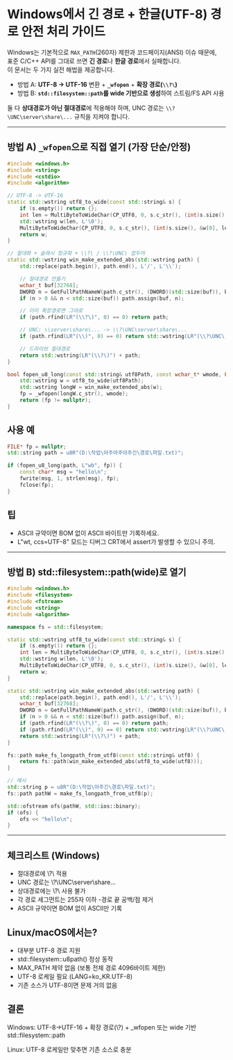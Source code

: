 # Windows에서 **긴 경로 + 한글(UTF-8) 경로** 안전 처리 가이드

Windows는 기본적으로 `MAX_PATH`(260자) 제한과 코드페이지(ANSI) 이슈 때문에,  
표준 C/C++ API를 그대로 쓰면 **긴 경로**나 **한글 경로**에서 실패합니다.  
이 문서는 두 가지 실전 해법을 제공합니다.

- 방법 A: **UTF-8 → UTF-16** 변환 + **`_wfopen`** + **확장 경로(`\\?\`)**
- 방법 B: **`std::filesystem::path`를 wide 기반으로 생성**하여 스트림/FS API 사용

둘 다 **상대경로가 아닌 절대경로**에 적용해야 하며, UNC 경로는 `\\?\UNC\server\share\...` 규칙을 지켜야 합니다.

---

## 방법 A) `_wfopen`으로 직접 열기 (가장 단순/안정)

```cpp
#include <windows.h>
#include <string>
#include <cstdio>
#include <algorithm>

// UTF-8 -> UTF-16
static std::wstring utf8_to_wide(const std::string& s) {
    if (s.empty()) return {};
    int len = MultiByteToWideChar(CP_UTF8, 0, s.c_str(), (int)s.size(), nullptr, 0);
    std::wstring w(len, L'\0');
    MultiByteToWideChar(CP_UTF8, 0, s.c_str(), (int)s.size(), &w[0], len);
    return w;
}

// 절대화 + 슬래시 정규화 + \\?\ / \\?\UNC\ 접두어
static std::wstring win_make_extended_abs(std::wstring path) {
    std::replace(path.begin(), path.end(), L'/', L'\\');

    // 절대경로 만들기
    wchar_t buf[32768];
    DWORD n = GetFullPathNameW(path.c_str(), (DWORD)(std::size(buf)), buf, nullptr);
    if (n > 0 && n < std::size(buf)) path.assign(buf, n);

    // 이미 확장경로면 그대로
    if (path.rfind(LR"(\\?\)", 0) == 0) return path;

    // UNC: \\server\share\... -> \\?\UNC\server\share\...
    if (path.rfind(LR"(\\)", 0) == 0) return std::wstring(LR"(\\?\UNC\)") + path.substr(2);

    // 드라이브 절대경로
    return std::wstring(LR"(\\?\)") + path;
}

bool fopen_u8_long(const std::string& utf8Path, const wchar_t* wmode, FILE*& fp) {
    std::wstring w = utf8_to_wide(utf8Path);
    std::wstring longW = win_make_extended_abs(w);
    fp = _wfopen(longW.c_str(), wmode);
    return (fp != nullptr);
}
```

## 사용 예
```cpp
FILE* fp = nullptr;
std::string path = u8R"(D:\작업\아주아주아주긴\경로\파일.txt)";

if (fopen_u8_long(path, L"wb", fp)) {
    const char* msg = "hello\n";
    fwrite(msg, 1, strlen(msg), fp);
    fclose(fp);
}
```

## 팁
- ASCII 규약이면 BOM 없이 ASCII 바이트만 기록하세요.
- L"wt, ccs=UTF-8" 모드는 디버그 CRT에서 assert가 발생할 수 있으니 주의.

---

## 방법 B) std::filesystem::path(wide)로 열기

```cpp
#include <windows.h>
#include <filesystem>
#include <fstream>
#include <string>
#include <algorithm>

namespace fs = std::filesystem;

static std::wstring utf8_to_wide(const std::string& s) {
    if (s.empty()) return {};
    int len = MultiByteToWideChar(CP_UTF8, 0, s.c_str(), (int)s.size(), nullptr, 0);
    std::wstring w(len, L'\0');
    MultiByteToWideChar(CP_UTF8, 0, s.c_str(), (int)s.size(), &w[0], len);
    return w;
}

static std::wstring win_make_extended_abs(std::wstring path) {
    std::replace(path.begin(), path.end(), L'/', L'\\');
    wchar_t buf[32768];
    DWORD n = GetFullPathNameW(path.c_str(), (DWORD)(std::size(buf)), buf, nullptr);
    if (n > 0 && n < std::size(buf)) path.assign(buf, n);
    if (path.rfind(LR"(\\?\)", 0) == 0) return path;
    if (path.rfind(LR"(\\)", 0) == 0) return std::wstring(LR"(\\?\UNC\)") + path.substr(2);
    return std::wstring(LR"(\\?\)") + path;
}

fs::path make_fs_longpath_from_utf8(const std::string& utf8) {
    return fs::path(win_make_extended_abs(utf8_to_wide(utf8)));
}

// 예시
std::string p = u8R"(D:\작업\아주긴\경로\파일.txt)";
fs::path pathW = make_fs_longpath_from_utf8(p);

std::ofstream ofs(pathW, std::ios::binary);
if (ofs) {
    ofs << "hello\n";
}
```

---

## 체크리스트 (Windows)

- 절대경로에 \\?\ 적용
- UNC 경로는 \\?\UNC\server\share\...
- 상대경로에는 \\?\ 사용 불가
- 각 경로 세그먼트는 255자 이하
-경로 끝 공백/점 제거
- ASCII 규약이면 BOM 없이 ASCII만 기록

## Linux/macOS에서는?
- 대부분 UTF-8 경로 지원
- std::filesystem::u8path() 정상 동작
- MAX_PATH 제약 없음 (보통 전체 경로 4096바이트 제한)
- UTF-8 로케일 필요 (LANG=ko_KR.UTF-8)
- 기존 소스가 UTF-8이면 문제 거의 없음

## 결론
Windows: UTF-8→UTF-16 + 확장 경로(\\?\) + _wfopen 또는 wide 기반 std::filesystem::path

Linux: UTF-8 로케일만 맞추면 기존 소스로 충분
